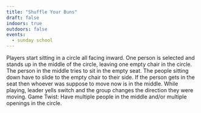 ```yaml
---
title: "Shuffle Your Buns"
draft: false
indoors: true
outdoors: false
events:
  - sunday school
---
```


Players start sitting in a circle all facing inward. One person is selected and stands up in the middle of the circle, leaving one empty chair in the circle. The person in the middle tries to sit in the empty seat. The people sitting down have to slide to the empty chair to their side. If the person gets in the seat then whoever was suppose to move now is in the middle. While playing, leader yells switch and the group changes the direction they were moving. Game Twist: Have multiple people in the middle and/or multiple openings in the circle.
